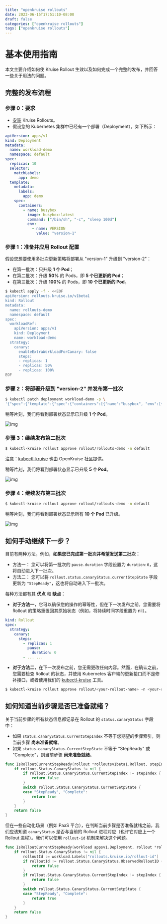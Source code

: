 ```yaml
---
title: "openkruise rollouts"
date: 2023-06-15T17:51:10-08:00
draft: false
categories: ["openkruise rollouts"]
tags: ["openkruise rollouts"]
---
```


# 基本使用指南

本文主要介绍如何使 Kruise Rollout 生效以及如何完成一个完整的发布，并回答一些关于用法的问题。

## 完整的发布流程[](https://openkruise.io/zh/rollouts/user-manuals/basic-usage#完整的发布流程)

### 步骤 0：要求[](https://openkruise.io/zh/rollouts/user-manuals/basic-usage#步骤-0要求)

- [安装](https://openkruise.io/zh/rollouts/installation) Kruise Rollouts。
- 假设您的 Kubernetes 集群中已经有一个部署（Deployment），如下所示：

```yaml
apiVersion: apps/v1
kind: Deployment
metadata:
  name: workload-demo
  namespace: default
spec:
  replicas: 10
  selector:
    matchLabels:
      app: demo
  template:
    metadata:
      labels:
        app: demo
    spec:
      containers:
        - name: busybox
          image: busybox:latest
          command: ["/bin/sh", "-c", "sleep 100d"]
          env:
            - name: VERSION
              value: "version-1"
```

### 步骤 1：准备并应用 Rollout 配置[](https://openkruise.io/zh/rollouts/user-manuals/basic-usage#步骤-1准备并应用-rollout-配置)

假设您想要使用多批次更新策略将部署从 "version-1" 升级到 "version-2"：

- 在第一批次：只升级 **1 个 Pod**；
- 在第二批次：升级 **50%** 的 Pods，即 **5 个已更新的 Pod**；
- 在第三批次：升级 **100%** 的 Pods，即 **10 个已更新的 Pod**。

```bash
$ kubectl apply -f - <<EOF
apiVersion: rollouts.kruise.io/v1beta1
kind: Rollout
metadata:
  name: rollouts-demo
  namespace: default
spec:
  workloadRef:
    apiVersion: apps/v1
    kind: Deployment
    name: workload-demo
  strategy:
    canary:
      enableExtraWorkloadForCanary: false
      steps:
      - replicas: 1
      - replicas: 50%
      - replicas: 100%
EOF
```

### 步骤 2：将部署升级到 "version-2" 并发布第一批次[](https://openkruise.io/zh/rollouts/user-manuals/basic-usage#步骤-2将部署升级到-version-2-并发布第一批次)

```bash
$ kubectl patch deployment workload-demo -p \
'{"spec":{"template":{"spec":{"containers":[{"name":"busybox", "env":[{"name":"VERSION", "value":"version-2"}]}]}}}}'
```

稍等片刻，我们将看到部署状态显示已升级 **1 个 Pod**。

![img](https://openkruise.io/zh/assets/images/basic-1st-batch-2d4dd66aea0d6933125c38b15e35dc8d.jpg)

### 步骤 3：继续发布第二批次[](https://openkruise.io/zh/rollouts/user-manuals/basic-usage#步骤-3继续发布第二批次)

```bash
$ kubectl-kruise rollout approve rollout/rollouts-demo -n default
```

注意：[kubectl-kruise](https://github.com/openkruise/kruise-tools) 也由 OpenKruise 社区提供。

稍等片刻，我们将看到部署状态显示已升级 **5 个 Pod**。

![img](https://openkruise.io/zh/assets/images/basic-2nd-batch-c101777d8ae2c5b4896022518aae360c.jpg)

### 步骤 4：继续发布第三批次[](https://openkruise.io/zh/rollouts/user-manuals/basic-usage#步骤-4继续发布第三批次)

```bash
$ kubectl-kruise rollout approve rollout/rollouts-demo -n default
```

稍等片刻，我们将看到部署状态显示所有 **10 个 Pod** 已升级。

![img](https://openkruise.io/zh/assets/images/basic-3rd-batch-8c5da0186f4ebb578c4f44787d1c65aa.jpg)

## 如何手动继续下一步？[](https://openkruise.io/zh/rollouts/user-manuals/basic-usage#如何手动继续下一步)

目前有两种方法。例如，**如果您已完成第一批次并希望发送第二批次：**

- 方法一： 您可以将第一批次的 `pause.duration` 字段设置为 `duration:0`，这将自动进入下一批次。
- 方法二： 您可以将 `rollout.status.canaryStatus.currentStepState` 字段更新为 `"StepReady"`，这也将自动进入下一批次。

每种方法都有其 **优点** 和 **缺点**：

- **对于方法一**，它可以确保您的操作的幂等性，但在下一次发布之前，您需要将 Rollout 的策略重置回其原始状态（例如，将持续时间字段重置为 nil）。

```yaml
kind: Rollout
spec:
  strategy:
    canary:
      steps:
        - replicas: 1
          pause:
            duration: 0
        - ... ...
```

- **对于方法二**，在下一次发布之前，您无需更改任何内容。然而，在确认之前，您需要检查 Rollout 的状态，并使用 Kubernetes 客户端的更新接口而不是修补接口，或者使用我们的 [kubectl-kruise](https://github.com/openkruise/kruise-tools) 工具。

```bash
$ kubectl-kruise rollout approve rollout/<your-rollout-name> -n <your-rollout-namespace>
```

## 如何知道当前步骤是否已准备就绪？[](https://openkruise.io/zh/rollouts/user-manuals/basic-usage#如何知道当前步骤是否已准备就绪)

关于当前步骤的所有状态信息都记录在 Rollout 的 `status.canaryStatus` 字段中：

- 如果 `status.canaryStatus.CurrentStepIndex` 不等于您期望的步骤索引，则当前步骤 **尚未准备就绪**。
- 如果 `status.canaryStatus.CurrentStepState` 不等于 "StepReady" 或 "Complete"，则当前步骤 **尚未准备就绪**。

```go
func IsRolloutCurrentStepReady(rollout *rolloutsv1beta1.Rollout, stepIndex int32) bool {
    if rollout.Status.CanaryStatus != nil {
        if rollout.Status.CanaryStatus.CurrentStepIndex != stepIndex {
            return false
        }
        switch rollout.Status.CanaryStatus.CurrentSetpState {
        case "StepReady", "Complete":
            return true
        }
    }
    return false
}
```

但在一些自动化场景（例如 PaaS 平台），在判断当前步骤是否准备就绪之前，我们应该知道 `canaryStatus` 是否与当前的 Rollout 进程对应（也许它对应上一个 Rollout 进程）。我们可以使用 `rollout-id` 机制来解决这个问题。

```go
func IsRolloutCurrentStepReady(workload appsv1.Deployment, rollout *rolloutsv1beta1.Rollout, stepIndex int32) bool {
    if rollout.Status.CanaryStatus != nil {
        rolloutId := workload.Labels["rollouts.kruise.io/rollout-id"]
        if rolloutId != rollout.Status.CanaryStatus.ObservedRolloutID {
            return false
        }
        if rollout.Status.CanaryStatus.CurrentStepIndex != stepIndex {
            return false
        }
        switch rollout.Status.CanaryStatus.CurrentSetpState {
        case "StepReady", "Complete":
            return true
        }
    }
    return false
}
```
